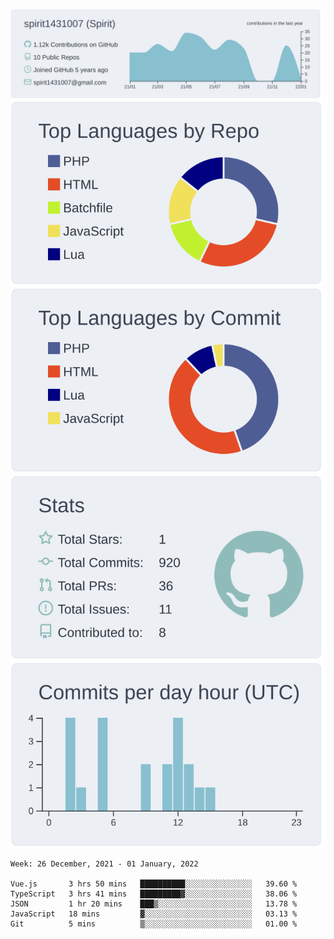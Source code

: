[![](https://raw.githubusercontent.com/spirit1431007/spirit1431007/master/profile-summary-card-output/nord_bright/0-profile-details.svg)](https://git.io/spiritx)
[![](https://raw.githubusercontent.com/spirit1431007/spirit1431007/master/profile-summary-card-output/nord_bright/1-repos-per-language.svg)](https://git.io/spiritx) [![](https://raw.githubusercontent.com/spirit1431007/spirit1431007/master/profile-summary-card-output/nord_bright/2-most-commit-language.svg)](https://git.io/spiritx)
[![](https://raw.githubusercontent.com/spirit1431007/spirit1431007/master/profile-summary-card-output/nord_bright/3-stats.svg)](https://git.io/spiritx) [![](https://raw.githubusercontent.com/spirit1431007/spirit1431007/master/profile-summary-card-output/nord_bright/4-productive-time.svg)](https://git.io/spiritx)

<!--START_SECTION:waka-->
```text
Week: 26 December, 2021 - 01 January, 2022

Vue.js       3 hrs 50 mins   ██████████░░░░░░░░░░░░░░░   39.60 % 
TypeScript   3 hrs 41 mins   █████████▓░░░░░░░░░░░░░░░   38.06 % 
JSON         1 hr 20 mins    ███▒░░░░░░░░░░░░░░░░░░░░░   13.78 % 
JavaScript   18 mins         ▓░░░░░░░░░░░░░░░░░░░░░░░░   03.13 % 
Git          5 mins          ▒░░░░░░░░░░░░░░░░░░░░░░░░   01.00 % 
```
<!--END_SECTION:waka-->
